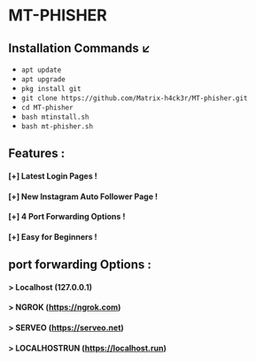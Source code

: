 





# MT-PHISHER



## Installation Commands ↙️
* `apt update`
* `apt upgrade`
* `pkg install git`
* `git clone https://github.com/Matrix-h4ck3r/MT-phisher.git`
* `cd MT-phisher`
* `bash mtinstall.sh`
* `bash mt-phisher.sh`




## Features :
#### [+] Latest Login Pages !
#### [+] New Instagram Auto Follower Page !
#### [+] 4 Port Forwarding Options !
#### [+] Easy for Beginners !




## port forwarding Options :
#### > Localhost (127.0.0.1)
#### > NGROK (https://ngrok.com)
#### > SERVEO (https://serveo.net)
#### > LOCALHOSTRUN (https://localhost.run)




